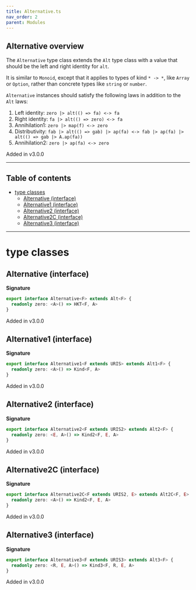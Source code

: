 ```yaml
---
title: Alternative.ts
nav_order: 2
parent: Modules
---
```


## Alternative overview

The `Alternative` type class extends the `Alt` type class with a value that should be the left and right identity for `alt`.

It is similar to `Monoid`, except that it applies to types of kind `* -> *`, like `Array` or `Option`, rather than
concrete types like `string` or `number`.

`Alternative` instances should satisfy the following laws in addition to the `Alt` laws:

1. Left identity: `zero |> alt(() => fa) <-> fa`
2. Right identity: `fa |> alt(() => zero) <-> fa`
3. Annihilation1: `zero |> map(f) <-> zero`
4. Distributivity: `fab |> alt(() => gab) |> ap(fa) <-> fab |> ap(fa) |> alt(() => gab |> A.ap(fa))`
5. Annihilation2: `zero |> ap(fa) <-> zero`

Added in v3.0.0

---

<h2 class="text-delta">Table of contents</h2>

- [type classes](#type-classes)
  - [Alternative (interface)](#alternative-interface)
  - [Alternative1 (interface)](#alternative1-interface)
  - [Alternative2 (interface)](#alternative2-interface)
  - [Alternative2C (interface)](#alternative2c-interface)
  - [Alternative3 (interface)](#alternative3-interface)

---

# type classes

## Alternative (interface)

**Signature**

```ts
export interface Alternative<F> extends Alt<F> {
  readonly zero: <A>() => HKT<F, A>
}
```

Added in v3.0.0

## Alternative1 (interface)

**Signature**

```ts
export interface Alternative1<F extends URIS> extends Alt1<F> {
  readonly zero: <A>() => Kind<F, A>
}
```

Added in v3.0.0

## Alternative2 (interface)

**Signature**

```ts
export interface Alternative2<F extends URIS2> extends Alt2<F> {
  readonly zero: <E, A>() => Kind2<F, E, A>
}
```

Added in v3.0.0

## Alternative2C (interface)

**Signature**

```ts
export interface Alternative2C<F extends URIS2, E> extends Alt2C<F, E> {
  readonly zero: <A>() => Kind2<F, E, A>
}
```

Added in v3.0.0

## Alternative3 (interface)

**Signature**

```ts
export interface Alternative3<F extends URIS3> extends Alt3<F> {
  readonly zero: <R, E, A>() => Kind3<F, R, E, A>
}
```

Added in v3.0.0
